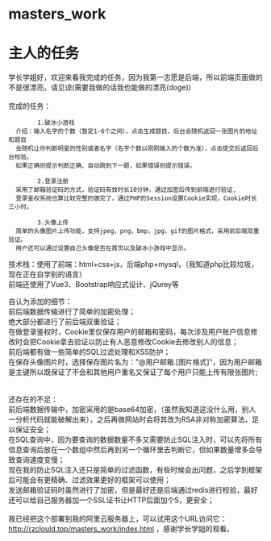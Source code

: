 # masters_work
# 主人的任务<br>
学长学姐好，欢迎来看我完成的任务，因为我第一志愿是后端，所以前端页面做的不是很漂亮，请见谅(需要我做的话我也能做的漂亮(doge))<br><br>
    完成的任务：
    
            1.破冰小游戏
      介绍：输入名字的个数（暂定1-6个之间），点击生成题目，后台会随机返回一张图片的地址和题目
      会随机让你判断明星的性别或者名字（名字个数以刚刚输入的个数为准），点击提交后返回后台校验。
      如果正确则提示判断正确、自动跳到下一题，如果错误则提示错误。

            2.登录注册
      采用了邮箱验证码的方式，验证码有效时长10分钟，通过加密后传到前端进行验证,
      登录鉴权系统也算比较完整的做完了，通过PHP的Session设置Cookie实现，Cookie时长三小时。
            
            3.头像上传
      简单的头像图片上传功能，支持jpeg，png，bmp，jpg，gif的图片格式，采用前后端双重验证。
      用户还可以通过设置自己头像是否在首页以及破冰小游戏中显示。
            
    
技术栈：使用了前端：html+css+js，后端php+mysql，（我知道php比较垃圾，现在正在自学别的语言）<br>
前端还使用了Vue3、Bootstrap响应式设计、jQurey等

自认为添加的细节：<br>
  前后端数据传输进行了简单的加密处理；<br>
  绝大部分都进行了前后端双重验证；<br>
  在做登录鉴权时，Cookie里仅保存用户的邮箱和密码，每次涉及用户账户信息修改时会把Cookie拿去验证以防止有人恶意修改Cookie去修改别人的信息；<br>
  前后端都有做一些简单的SQL过滤处理和XSS防护；<br>
  在保存头像图片时，选择保存图片名为："@用户邮箱.[图片格式]"，因为用户邮箱是主键所以既保证了不会和其他用户重名又保证了每个用户只能上传有限张图片;<br>
  <br>
  <br>
还存在的不足：<br>
  前后端数据传输中，加密采用的是base64加密，（虽然我知道这没什么用，别人一分析代码就能破解出来），之后再做网站时会将其改为RSA非对称加密算法，足以保证安全；<br>
  在SQL查询中，因为要查询的数据数量不多又需要防止SQL注入时，可以先将所有信息查询后放在一个数组中然后再到另一个循环里去判断它，但如果数量增多会导致查询速度变慢；<br>
  现在我的防止SQL注入还只是简单的过滤函数，有些时候会出问题，之后学到框架后可能会有更精确、过滤效果更好的框架可以使用；<br>
  发送邮箱验证码时虽然进行了加密，但是最好还是后端通过redis进行校验，最好还可以给自己服务器加一个SSL证书让HTTP后面加个S，更安全；<br>
<br>
我已经把这个部署到我的阿里云服务器上，可以试用这个URL访问它：http://rzclould.top/masters_work/index.html ，感谢学长学姐的观看。


